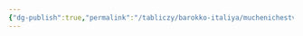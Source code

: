 ```yaml
---
{"dg-publish":true,"permalink":"/tabliczy/barokko-italiya/muchenichestvo-apostola-petra/","dgPassFrontmatter":true}
---
```



